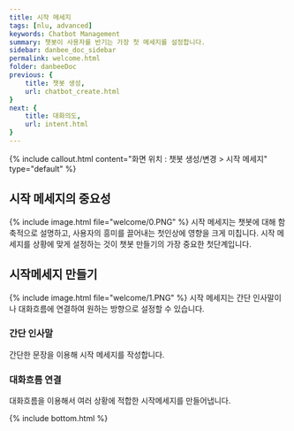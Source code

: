 ```yaml
---
title: 시작 메세지
tags: [nlu, advanced]
keywords: Chatbot Management
summary: 챗봇이 사용자를 반기는 가장 첫 메세지를 설정합니다.
sidebar: danbee_doc_sidebar
permalink: welcome.html
folder: danbeeDoc
previous: {
    title: 챗봇 생성,
    url: chatbot_create.html
}
next: {
    title: 대화의도,
    url: intent.html
}
---
```


{% include callout.html content="화면 위치 : 챗봇 생성/변경 > 시작 메세지" type="default" %}

## 시작 메세지의 중요성
{% include image.html file="welcome/0.PNG" %}
시작 메세지는 챗봇에 대해 함축적으로 설명하고, 사용자의 흥미를 끌어내는 첫인상에 영향을 크게 미칩니다. 시작 메세지를 상황에 맞게 설정하는 것이 챗봇 만들기의 가장 중요한 첫단계입니다.

## 시작메세지 만들기
{% include image.html file="welcome/1.PNG" %}
시작 메세지는 간단 인사말이나 대화흐름에 연결하여 원하는 방향으로 설정할 수 있습니다.

### 간단 인사말
간단한 문장을 이용해 시작 메세지를 작성합니다.

### 대화흐름 연결
대화흐름을 이용해서 여러 상황에 적합한 시작메세지를 만들어냅니다.


{% include bottom.html %}
